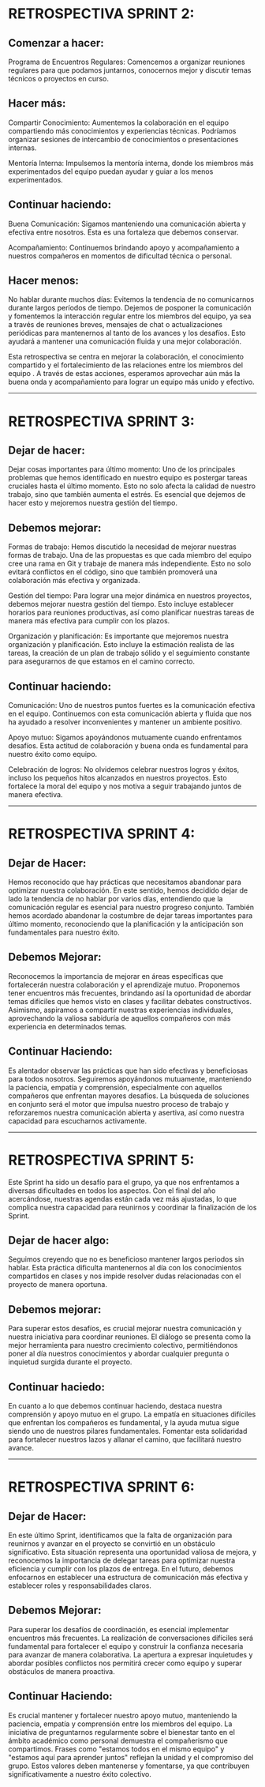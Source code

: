 # RETROSPECTIVA SPRINT 2:

## Comenzar a hacer:
 Programa de Encuentros Regulares: Comencemos a organizar reuniones regulares para que podamos juntarnos, conocernos mejor y discutir temas técnicos o proyectos en curso.


## Hacer más:
 Compartir Conocimiento: Aumentemos la colaboración en el equipo compartiendo más conocimientos y experiencias técnicas. Podríamos organizar sesiones de intercambio de conocimientos o presentaciones internas.

 Mentoría Interna: Impulsemos la mentoría interna, donde los miembros más experimentados del equipo puedan ayudar y guiar a los menos experimentados.


## Continuar haciendo:
 Buena Comunicación: Sigamos manteniendo una comunicación abierta y efectiva entre nosotros. Esta es una fortaleza que debemos conservar.

 Acompañamiento: Continuemos brindando apoyo y acompañamiento a nuestros compañeros en momentos de dificultad técnica o personal.


## Hacer menos:
 No hablar durante muchos días:
 Evitemos la tendencia de no comunicarnos durante largos períodos de tiempo. Dejemos de posponer la comunicación y fomentemos la interacción regular entre los miembros del equipo, ya sea a través de reuniones breves, mensajes de chat o actualizaciones periódicas para mantenernos al tanto de los avances y los desafíos. Esto ayudará a mantener una comunicación fluida y una mejor colaboración.

Esta retrospectiva se centra en mejorar la colaboración, el conocimiento compartido y el fortalecimiento de las relaciones entre los miembros del equipo . A través de estas acciones, esperamos aprovechar aún más la buena onda y acompañamiento para lograr un equipo más unido y efectivo.

------------------------------------------------------------------------------------------------

# RETROSPECTIVA SPRINT 3:

## Dejar de hacer:
 Dejar cosas importantes para último momento: Uno de los principales problemas que hemos identificado en nuestro equipo es postergar tareas cruciales hasta el último momento. Esto no solo afecta la calidad de nuestro trabajo, sino que también aumenta el estrés. Es esencial que dejemos de hacer esto y mejoremos nuestra gestión del tiempo.


## Debemos mejorar:
 Formas de trabajo: Hemos discutido la necesidad de mejorar nuestras formas de trabajo. Una de las propuestas es que cada miembro del equipo cree una rama en Git y trabaje de manera más independiente. Esto no solo evitará conflictos en el código, sino que también promoverá una colaboración más efectiva y organizada.

 Gestión del tiempo: Para lograr una mejor dinámica en nuestros proyectos, debemos mejorar nuestra gestión del tiempo. Esto incluye establecer horarios para reuniones productivas, así como planificar nuestras tareas de manera más efectiva para cumplir con los plazos.

 Organización y planificación: Es importante que mejoremos nuestra organización y planificación. Esto incluye la estimación realista de las tareas, la creación de un plan de trabajo sólido y el seguimiento constante para asegurarnos de que estamos en el camino correcto.


## Continuar haciendo:
 Comunicación: Uno de nuestros puntos fuertes es la comunicación efectiva en el equipo. Continuemos con esta comunicación abierta y fluida que nos ha ayudado a resolver inconvenientes y mantener un ambiente positivo.

 Apoyo mutuo: Sigamos apoyándonos mutuamente cuando enfrentamos desafíos. Esta actitud de colaboración y buena onda es fundamental para nuestro éxito como equipo.

 Celebración de logros: No olvidemos celebrar nuestros logros y éxitos, incluso los pequeños hitos alcanzados en nuestros proyectos. Esto fortalece la moral del equipo y nos motiva a seguir trabajando juntos de manera efectiva.

------------------------------------------------------------------------------------------------

# RETROSPECTIVA SPRINT 4:

## Dejar de Hacer:
 Hemos reconocido que hay prácticas que necesitamos abandonar para optimizar nuestra colaboración. En este sentido, hemos decidido dejar de lado la tendencia de no hablar por varios días, entendiendo que la comunicación regular es esencial para nuestro progreso conjunto. También hemos acordado abandonar la costumbre de dejar tareas importantes para último momento, reconociendo que la planificación y la anticipación son fundamentales para nuestro éxito.


## Debemos Mejorar:
 Reconocemos la importancia de mejorar en áreas específicas que fortalecerán nuestra colaboración y el aprendizaje mutuo. 
 Proponemos tener encuentros más frecuentes, brindando así la oportunidad de abordar temas difíciles que hemos visto en clases y facilitar debates constructivos.
 Asimismo, aspiramos a compartir nuestras experiencias individuales, aprovechando la valiosa sabiduría de aquellos compañeros con más experiencia en determinados temas.

## Continuar Haciendo:
 Es alentador observar las prácticas que han sido efectivas y beneficiosas para todos nosotros. Seguiremos apoyándonos mutuamente, manteniendo la paciencia, empatía y comprensión, especialmente con aquellos compañeros que enfrentan mayores desafíos. La búsqueda de soluciones en conjunto será el motor que impulsa nuestro proceso de trabajo y reforzaremos nuestra comunicación abierta y asertiva, así como nuestra capacidad para escucharnos activamente.

------------------------------------------------------------------------------------------------

# RETROSPECTIVA SPRINT 5:

Este Sprint ha sido un desafío para el grupo, ya que nos enfrentamos a diversas dificultades en todos los aspectos. Con el final del año acercándose, nuestras agendas están cada vez más ajustadas, lo que complica nuestra capacidad para reunirnos y coordinar la finalización de los Sprint. 

## Dejar de hacer algo:
 Seguimos creyendo que no es beneficioso mantener largos periodos sin hablar. Esta práctica dificulta mantenernos al día con los conocimientos compartidos en clases y nos impide resolver dudas relacionadas con el proyecto de manera oportuna. 

## Debemos mejorar:
 Para superar estos desafíos, es crucial mejorar nuestra comunicación y nuestra iniciativa para coordinar reuniones. El diálogo se presenta como la mejor herramienta para nuestro crecimiento colectivo, permitiéndonos poner al día nuestros conocimientos y abordar cualquier pregunta o inquietud surgida durante el proyecto. 

## Continuar haciedo:
 En cuanto a lo que debemos continuar haciendo, destaca nuestra comprensión y apoyo mutuo en el grupo. La empatía en situaciones difíciles que enfrentan los compañeros es fundamental, y la ayuda mutua sigue siendo uno de nuestros pilares fundamentales. Fomentar esta solidaridad para fortalecer nuestros lazos y allanar el camino, que facilitará nuestro avance.

------------------------------------------------------------------------------------------------

# RETROSPECTIVA SPRINT 6:

## Dejar de Hacer:
 En este último Sprint, identificamos que la falta de organización para reunirnos y avanzar en el proyecto se convirtió en un obstáculo significativo. Esta situación representa una oportunidad valiosa de mejora, y reconocemos la importancia de delegar tareas para optimizar nuestra eficiencia y cumplir con los plazos de entrega. En el futuro, debemos enfocarnos en establecer una estructura de comunicación más efectiva y establecer roles y responsabilidades claros.

## Debemos Mejorar:
 Para superar los desafíos de coordinación, es esencial implementar encuentros más frecuentes. La realización de conversaciones difíciles será fundamental para fortalecer el equipo y construir la confianza necesaria para avanzar de manera colaborativa. La apertura a expresar inquietudes y abordar posibles conflictos nos permitirá crecer como equipo y superar obstáculos de manera proactiva.

## Continuar Haciendo:
 Es crucial mantener y fortalecer nuestro apoyo mutuo, manteniendo la paciencia, empatía y comprensión entre los miembros del equipo. La iniciativa de preguntarnos regularmente sobre el bienestar tanto en el ámbito académico como personal demuestra el compañerismo que compartimos. Frases como "estamos todos en el mismo equipo" y "estamos aquí para aprender juntos" reflejan la unidad y el compromiso del grupo. Estos valores deben mantenerse y fomentarse, ya que contribuyen significativamente a nuestro éxito colectivo.